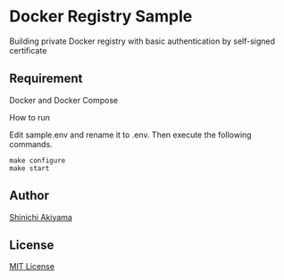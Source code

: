 Docker Registry Sample
======================

Building private Docker registry with basic authentication by self-signed certificate

Requirement
-----------

Docker and Docker Compose

How to run

Edit sample.env and rename it to .env. Then execute the following commands.

```console
make configure
make start
```

Author
------

[Shinichi Akiyama](https://github.com/shakiyam)

License
-------

[MIT License](http://www.opensource.org/licenses/mit-license.php)
